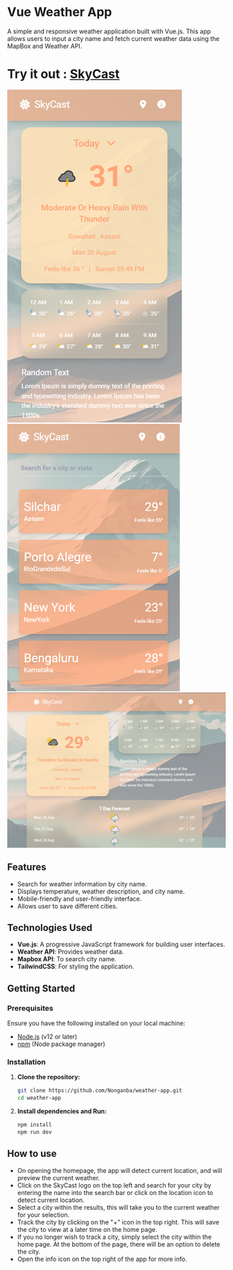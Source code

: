# Vue Weather App

A simple and responsive weather application built with Vue.js. This app allows users to input a city name and fetch current weather data using the MapBox and Weather API.

# Try it out : [SkyCast](https://nongpok-weather-app.netlify.app/)

![Weather App Screenshot](./src/assets/mob-image.png)
![Weather App Screenshot](./src/assets/image.png)
![Weather App Screenshot](./src/assets/web-image.png)

## Features

- Search for weather information by city name.
- Displays temperature, weather description, and city name.
- Mobile-friendly and user-friendly interface.
- Allows user to save different cities.

## Technologies Used

- **Vue.js**: A progressive JavaScript framework for building user interfaces.
- **Weather API**: Provides weather data.
- **Mapbox API**: To search city name.
- **TailwindCSS**: For styling the application.

## Getting Started

### Prerequisites

Ensure you have the following installed on your local machine:

- [Node.js](https://nodejs.org/) (v12 or later)
- [npm](https://www.npmjs.com/) (Node package manager)

### Installation

1. **Clone the repository:**

   ```bash
   git clone https://github.com/Nonganba/weather-app.git
   cd weather-app

   ```

2. **Install dependencies and Run:**

   ```bash
   npm install
   npm run dev
   ```

## How to use

- On opening the homepage, the app will detect current location, and will preview the current weather.
- Click on the SkyCast logo on the top left and search for your city by entering the name into the search bar or click on the location icon to detect current location.
- Select a city within the results, this will take you to the current weather for your selection.
- Track the city by clicking on the "+" icon in the top right. This will save the city to view at a later time on the home page.
- If you no longer wish to track a city, simply select the city within the home page. At the bottom of the page, there will be an option to delete the city.
- Open the info icon on the top right of the app for more info.
  
